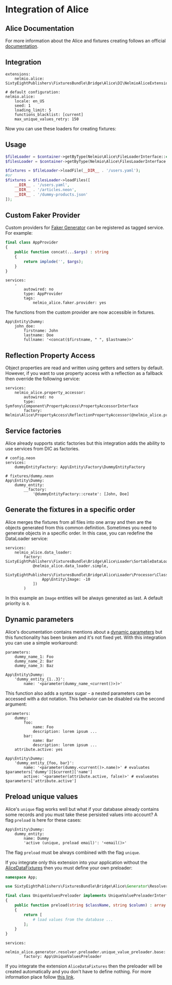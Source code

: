 # Integration of Alice

## Alice Documentation

For more information about the Alice and fixtures creating follows an official [documentation](https://github.com/nelmio/alice/blob/master/README.md).

## Integration

```neon
extensions:
	nelmio.alice: SixtyEightPublishers\FixturesBundle\Bridge\Alice\DI\NelmioAliceExtension

# default configuration:
nelmio.alice:
	locale: en_US
	seed: 1
	loading_limit: 5
	functions_blacklist: [current]
	max_unique_values_retry: 150
```

Now you can use these loaders for creating fixtures:

## Usage

```php
$fileLoader = $container->getByType(Nelmio\Alice\FileLoaderInterface::class);
$filesLoader = $container->getByType(Nelmio\Alice\FilesLoaderInterface::class);

$fixtures = $fileLoader->loadFile(__DIR__ . '/users.yaml');
#or
$fixtures = $filesLoader->loadFiles([
    __DIR__ . '/users.yaml',
    __DIR__ . '/articles.neon',
    __DIR__ . '/dummy-products.json'
]);
```

## Custom Faker Provider

Custom providers for [Faker Generator](https://github.com/fzaninotto/Faker) can be registered as tagged service. For example:

```php
final class AppProvider 
{
    public function concat(...$args) : string 
    {
        return implode('', $args);
    }
}
```

```neon
services:
	-
		autowired: no
		type: AppProvider
		tags:
			nelmio_alice.faker.provider: yes
```

The functions from the custom provider are now accessible in fixtures.

```neon
App\Entity\Dummy:
	john_doe:
		firstname: John
		lastname: Doe
		fullname: '<concat($firstname, " ", $lastname)>'
```

## Reflection Property Access

Object properties are read and written using getters and setters by default. However, if you want to use property access with a reflection as a fallback then override the following service:

```neon
services:
	nelmio_alice.property_accessor:
		autowired: no
		type: Symfony\Component\PropertyAccess\PropertyAccessorInterface
		factory: Nelmio\Alice\PropertyAccess\ReflectionPropertyAccessor(@nelmio_alice.property_accessor.std)
```

## Service factories

Alice already supports static factories but this integration adds the ability to use services from DIC as factories.

```neon
# config.neon
services:
	dummyEntityFactory: App\Entity\Factory\DummyEntityFactory

# fixtures/dummy.neon
App\Entity\Dummy:
	dummy_entity:
		__factory:
			'@dummyEntityFactory::create': [John, Doe] 
```

## Generate the fixtures in a specific order

Alice merges the fixtures from all files into one array and then are the objects generated from this common definition. 
Sometimes you need to generate objects in a specific order. In this case, you can redefine the DataLoader service:

```neon
services:
	nelmio_alice.data_loader:
		factory: SixtyEightPublishers\FixturesBundle\Bridge\Alice\Loader\SortableDataLoader(
			@nelmio_alice.data_loader.simple,
			SixtyEightPublishers\FixturesBundle\Bridge\Alice\Loader\Processor\ClassPrioritySortableProcessor([
				App\Entity\Image: -10
			])
		)
```

In this example an `Image` entities will be always generated as last. A default priority is `0`.

## Dynamic parameters

Alice's documentation contains mentions about a [dynamic parameters](https://github.com/nelmio/alice/blob/master/doc/fixtures-refactoring.md#dynamic-parameters) but this functionality has been broken and it's not fixed yet.
With this integration you can use a simple workaround:

```neon
parameters:
	dummy_name_1: Foo
	dummy_name_2: Bar
	dummy_name_3: Baz

App\Entity\Dummy:
	'dummy_entity_{1..3}':
		name: '<parameter(dummy_name_<current()>)>'
```

This function also adds a syntax sugar - a nested parameters can be accessed with a dot notation. This behavior can be disabled via the second argument:

```neon
parameters:
	dummy:
		foo:
			name: Foo
			description: lorem ipsum ...
		bar:
			name: Bar
			description: lorem ipsum ...
	attribute.active: yes

App\Entity\Dummy:
	'dummy_entity_{foo, bar}':
		name: '<parameter(dummy.<current()>.name)>' # evaluates $parameters['dummy'][$current]['name']
		active: '<parameter(attribute.active, false)>' # evalueates $parameters['attribute.active']
```

## Preload unique values

Alice's `unique` flag works well but what if your database already contains some records and you must take these persisted values into account?
A flag `preload` is here for these cases:

```neon
App\Entity\Dummy:
	dummy_entity:
		name: Dummy
		'active (unique, preload email)': '<email()>'
```

The flag `preload` must be always combined with the flag `unique`.

If you integrate only this extension into your application without the [AliceDataFixtures](../../README.md#integration-of-alicedatafixtures) then you must define your own preloader:

```php
namespace App;

use SixtyEightPublishers\FixturesBundle\Bridge\Alice\Generator\Resolver\Preloader\UniqueValuePreloaderInterface;

final class UniqueValuesPreloader implements UniqueValuePreloaderInterface
{
    public function preload(string $className, string $column) : array
    {
        return [
            # load values from the database ...
        ];
    }
}
```

```neon
services:
	nelmio_alice.generator.resolver.preloader.unique_value_preloader.base:
		factory: App\UniqueValuesPreloader
```

If you integrate the extension `AliceDataFixtures` then the preloader will be created automatically and you don't have to define nothing. For more information place follow [this link](alice-data-fixtures.md#preload-unique-values).
